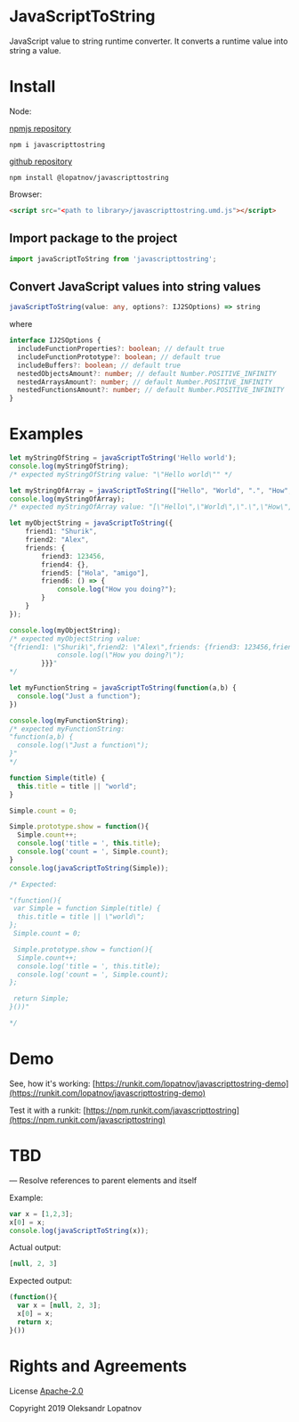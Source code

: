 # JavaScriptToString

JavaScript value to string runtime converter. It converts a runtime value into string a value.

# Install

Node:

[npmjs repository](//www.npmjs.com/package/javascripttostring)

```shell
npm i javascripttostring
```

[github repository](//github.com/lopatnov/jsToString/packages)

```shell
npm install @lopatnov/javascripttostring
```

Browser:

```html
<script src="<path to library>/javascripttostring.umd.js"></script>
```

## Import package to the project

```typescript
import javaScriptToString from 'javascripttostring';
```

## Convert JavaScript values into string values

```typescript
javaScriptToString(value: any, options?: IJ2SOptions) => string
```

where

```typescript
interface IJ2SOptions {
  includeFunctionProperties?: boolean; // default true
  includeFunctionPrototype?: boolean; // default true
  includeBuffers?: boolean; // default true
  nestedObjectsAmount?: number; // default Number.POSITIVE_INFINITY
  nestedArraysAmount?: number; // default Number.POSITIVE_INFINITY
  nestedFunctionsAmount?: number; // default Number.POSITIVE_INFINITY
}
```

# Examples

```typescript
let myStringOfString = javaScriptToString('Hello world');
console.log(myStringOfString);
/* expected myStringOfString value: "\"Hello world\"" */
```

```typescript
let myStringOfArray = javaScriptToString(["Hello", "World", ".", "How", "do", "you", "do", "?"]);
console.log(myStringOfArray);
/* expected myStringOfArray value: "[\"Hello\",\"World\",\".\",\"How\",\"do\",\"you\",\"do\",\"?\"]" */
```

```typescript
let myObjectString = javaScriptToString({
    friend1: "Shurik",
    friend2: "Alex",
    friends: {
        friend3: 123456,
        friend4: {},
        friend5: ["Hola", "amigo"],
        friend6: () => {
            console.log("How you doing?");
        }
    }
});

console.log(myObjectString);
/* expected myObjectString value:
"{friend1: \"Shurik\",friend2: \"Alex\",friends: {friend3: 123456,friend4: {},friend5: [\"Hola\",\"amigo\"],friend6: () => {
            console.log(\"How you doing?\");
        }}}"
*/
```

```typescript
let myFunctionString = javaScriptToString(function(a,b) {
  console.log("Just a function");
})

console.log(myFunctionString);
/* expected myFunctionString:
"function(a,b) {
  console.log(\"Just a function\");
}"
*/
```

```typescript
function Simple(title) {
  this.title = title || "world";
}

Simple.count = 0;

Simple.prototype.show = function(){
  Simple.count++;
  console.log('title = ', this.title);
  console.log('count = ', Simple.count);
}
console.log(javaScriptToString(Simple));

/* Expected:

"(function(){
 var Simple = function Simple(title) {
  this.title = title || \"world\";
};
 Simple.count = 0;

 Simple.prototype.show = function(){
  Simple.count++;
  console.log('title = ', this.title);
  console.log('count = ', Simple.count);
};

 return Simple;
}())"

*/
```

# Demo

See, how it's working: [https://runkit.com/lopatnov/javascripttostring-demo](https://runkit.com/lopatnov/javascripttostring-demo)

Test it with a runkit: [https://npm.runkit.com/javascripttostring](https://npm.runkit.com/javascripttostring)

# TBD

— Resolve references to parent elements and itself

Example:

```javascript
var x = [1,2,3];
x[0] = x;
console.log(javaScriptToString(x));
```

Actual output:
```javascript
[null, 2, 3]
```
Expected output:
```javascript
(function(){
  var x = [null, 2, 3];
  x[0] = x;
  return x;
}())

```

# Rights and Agreements

License [Apache-2.0](https://github.com/lopatnov/jsToString/blob/master/LICENSE)

Copyright 2019 Oleksandr Lopatnov
